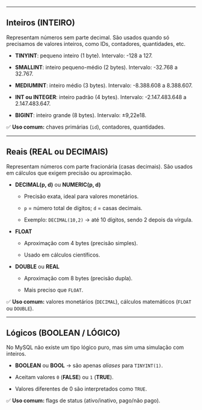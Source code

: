 
---
## **Inteiros (INTEIRO)**

Representam números sem parte decimal. São usados quando só precisamos de valores inteiros, como IDs, contadores, quantidades, etc.

- **TINYINT**: pequeno inteiro (1 byte). Intervalo: -128 a 127.
    
- **SMALLINT**: inteiro pequeno-médio (2 bytes). Intervalo: -32.768 a 32.767.
    
- **MEDIUMINT**: inteiro médio (3 bytes). Intervalo: -8.388.608 a 8.388.607.
    
- **INT ou INTEGER**: inteiro padrão (4 bytes). Intervalo: -2.147.483.648 a 2.147.483.647.
    
- **BIGINT**: inteiro grande (8 bytes). Intervalo: ±9,22e18.
    

✅ **Uso comum:** chaves primárias (`id`), contadores, quantidades.

---

## **Reais (REAL ou DECIMAIS)**

Representam números com parte fracionária (casas decimais). São usados em cálculos que exigem precisão ou aproximação.

- **DECIMAL(p, d)** ou **NUMERIC(p, d)**
    
    - Precisão exata, ideal para valores monetários.
        
    - `p` = número total de dígitos; `d` = casas decimais.
        
    - Exemplo: `DECIMAL(10,2)` → até 10 dígitos, sendo 2 depois da vírgula.
        
- **FLOAT**
    
    - Aproximação com 4 bytes (precisão simples).
        
    - Usado em cálculos científicos.
        
- **DOUBLE** ou **REAL**
    
    - Aproximação com 8 bytes (precisão dupla).
        
    - Mais preciso que `FLOAT`.
        

✅ **Uso comum:** valores monetários (`DECIMAL`), cálculos matemáticos (`FLOAT` ou `DOUBLE`).

---
## **Lógicos (BOOLEAN / LÓGICO)**

No MySQL não existe um tipo lógico puro, mas sim uma simulação com inteiros.

- **BOOLEAN** ou **BOOL** → são apenas _aliases_ para `TINYINT(1)`.
    
- Aceitam valores `0` (**FALSE**) ou `1` (**TRUE**).
    
- Valores diferentes de 0 são interpretados como `TRUE`.
    

✅ **Uso comum:** flags de status (ativo/inativo, pago/não pago).